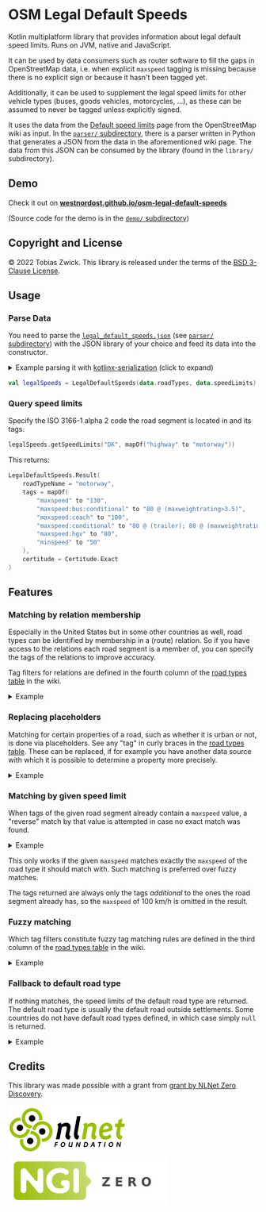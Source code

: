 # OSM Legal Default Speeds

Kotlin multiplatform library that provides information about legal default speed limits.
Runs on JVM, native and JavaScript.

It can be used by data consumers such as router software to fill the gaps in OpenStreetMap data, 
i.e. when explicit `maxspeed` tagging is missing because there is no explicit sign or because it 
hasn't been tagged yet. 

Additionally, it can be used to supplement the legal speed limits for other vehicle types (buses, 
goods vehicles, motorcycles, ...), as these can be assumed to never be tagged unless explicitly
signed.

It uses the data from the [Default speed limits](https://wiki.openstreetmap.org/wiki/Default_speed_limits)
page from the OpenStreetMap wiki as input. 
In the [`parser/` subdirectory](https://github.com/westnordost/osm-legal-default-speeds/tree/master/parser),
there is a parser written in Python that generates a JSON from the data in the aforementioned wiki page.
The data from this JSON can be consumed by the library (found in the `library/` subdirectory).

## Demo

Check it out on
**[westnordost.github.io/osm-legal-default-speeds](https://westnordost.github.io/osm-legal-default-speeds)**

(Source code for the demo is in the [`demo/` subdirectory](https://github.com/westnordost/osm-legal-default-speeds/tree/master/demo))

## Copyright and License

© 2022 Tobias Zwick. This library is released under the terms of the [BSD 3-Clause License](https://raw.githubusercontent.com/westnordost/osm-legal-default-speeds/master/LICENSE.txt).

<!--
## Installation

Add [`de.westnordost:osm-legal-default-speeds:1.0`](https://mvnrepository.com/artifact/de.westnordost/osm-legal-default-speeds/1.0) 
as a Maven dependency or download the jar from there.
-->
## Usage

### Parse Data

You need to parse the [`legal_default_speeds.json`](https://github.com/westnordost/osm-legal-default-speeds/blob/master/demo/distribution/legal_default_speeds.json) (see [`parser/` subdirectory](https://github.com/westnordost/osm-legal-default-speeds/tree/master/parser))
with the JSON library of your choice and feed its data into the constructor.

<details>
<summary>Example parsing it with <a href="https://github.com/Kotlin/kotlinx.serialization">kotlinx-serialization</a> (click to expand)</summary>

```kotlin
@Serializable data class SpeedLimitsJson(
    val meta: Map<String, String>,
    val roadTypesByName: Map<String, RoadTypeFilterJson>,
    val speedLimitsByCountryCode: Map<String, List<RoadTypeJson>>,
    val warnings: List<String>
)

@Serializable data class RoadTypeFilterJson(
    override val filter: String? = null,
    override val fuzzyFilter: String? = null,
    override val relationFilter: String? = null
) : RoadTypeFilter

@Serializable data class RoadTypeJson(
    override val name: String? = null,
    override val tags: Map<String, String>
) : RoadType


val data: SpeedLimitsJson = Json.decodeFromStream(defaultSpeedsJsonFile.openStream())
```
</details>

```kotlin
val legalSpeeds = LegalDefaultSpeeds(data.roadTypes, data.speedLimits)
```

### Query speed limits

Specify the ISO 3166-1 alpha 2 code the road segment is located in and its tags.
```kotlin
legalSpeeds.getSpeedLimits("DK", mapOf("highway" to "motorway"))
```

This returns:
```kotlin
LegalDefaultSpeeds.Result(
    roadTypeName = "motorway",
    tags = mapOf(
        "maxspeed" to "130",
        "maxspeed:bus:conditional" to "80 @ (maxweightrating>3.5)",
        "maxspeed:coach" to "100",
        "maxspeed:conditional" to "80 @ (trailer); 80 @ (maxweightrating>3.5)",
        "maxspeed:hgv" to "80",
        "minspeed" to "50"
    ),
    certitude = Certitude.Exact
)
```

## Features

### Matching by relation membership
Especially in the United States but in some other countries as well, road types can be identified by
membership in a (route) relation. So if you have access to the relations each road segment is a 
member of, you can specify the tags of the relations to improve accuracy.

Tag filters for relations are defined in the fourth column of the
[road types table](https://wiki.openstreetmap.org/wiki/Default_speed_limits#Road_types_to_tag_filters)
in the wiki.

<details>
<summary>Example</summary>

```kotlin
legalSpeeds.getSpeedLimits(
    "US-ND",
    tags = mapOf("lanes" to "2", "oneway" to "yes"),
    relationsTags = listOf(mapOf("type" to "route", "route" to "road", "network" to "US:I"))
)
```
...returns...
```kotlin
LegalDefaultSpeeds.Result(
    roadTypeName = "US interstate highway with 2 or more lanes in each direction",
    tags = mapOf("maxspeed" to "75 mph"),
    certitude = Certitude.Exact
)
```
</details>

### Replacing placeholders

Matching for certain properties of a road, such as whether it is urban or not, is done via
placeholders. See any "tag" in curly braces in the
[road types table](https://wiki.openstreetmap.org/wiki/Default_speed_limits#Road_types_to_tag_filters).
These can be replaced, if for example you have another data source with which it is possible to
determine a property more precisely.

<details>
<summary>Example</summary>

```kotlin
legalSpeeds.getSpeedLimits("US-MO", mapOf("highway" to "motorway"), null)
{ (name, evaluate) -> 
    if (name == "urban") myDataSource.isUrban(roadSegment) else evaluate()
}
```
...returns (if `myDataSource.isUrban` returns `true`)...
```kotlin
LegalDefaultSpeeds.Result(
    roadTypeName = "urban motorway",
    tags = mapOf("maxspeed" to "60 mph"),
    certitude = Certitude.Exact
)
```
</details>

### Matching by given speed limit

When tags of the given road segment already contain a `maxspeed` value, a "reverse" match by that 
value is attempted in case no exact match was found.

<details>
<summary>Example</summary>

```kotlin
legalSpeeds.getSpeedLimits("AT", mapOf("maxspeed" to "100"))
```
...returns...
```kotlin
LegalDefaultSpeeds.Result(
    roadTypeName = "rural",
    tags = mapOf(
        "maxspeed:bus" to "80",
        "maxspeed:bus:conditional" to "70 @ (articulated)",
        "maxspeed:conditional" to "80 @ (trailer); 70 @ (maxweightrating>3.5)",
        "maxspeed:hgv" to "70"
    ),
    certitude = Certitude.FromMaxSpeed
)
```
</details>

This only works if the given `maxspeed` matches exactly the `maxspeed` of the road type it should 
match with. Such matching is preferred over fuzzy matches.

The tags returned are always only the tags *additional* to the ones the road segment already has, so
the `maxspeed` of 100 km/h is omitted in the result.

### Fuzzy matching

Which tag filters constitute fuzzy tag matching rules are defined in the third column of the
[road types table](https://wiki.openstreetmap.org/wiki/Default_speed_limits#Road_types_to_tag_filters)
in the wiki.

<details>
<summary>Example</summary>

```kotlin
legalSpeeds.getSpeedLimits("BO", mapOf("highway" to "residential"))
```
...returns...
```kotlin
LegalDefaultSpeeds.Result(
    roadTypeName = "urban",
    tags = mapOf("maxspeed" to "40"),
    certitude = Certitude.Fuzzy
)
```
...because roads tagged with `highway=residential` are oftentimes urban roads.
</details>

### Fallback to default road type

If nothing matches, the speed limits of the default road type are returned. The default road type is
usually the default road outside settlements. Some countries do not have default road types defined,
in which case simply `null` is returned.

<details>
<summary>Example</summary>

```kotlin
legalSpeeds.getSpeedLimits("GD", mapOf())
```
...returns...
```kotlin
LegalDefaultSpeeds.Result(
    roadTypeName = null,
    tags = mapOf(
        "maxspeed" to "40 mph",
        "maxspeed:bus" to "35 mph",
        "maxspeed:goods" to "35 mph"
    ),
    certitude = Certitude.Fallback
)
```
</details>

## Credits

This library was made possible with a grant from [grant by NLNet Zero Discovery](https://nlnet.nl/project/OSM-SpeedLimits/).

<a href="https://nlnet.nl/discovery/"><img src=".github/images/logo_nlnet.svg" height="100"/> <img src=".github/images/logo_ngi0.svg" height="100"/></a><br/>